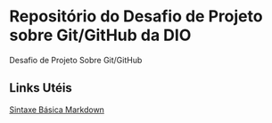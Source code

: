 # Repositório do Desafio de Projeto sobre Git/GitHub da DIO
Desafio de Projeto Sobre Git/GitHub

## Links Utéis
[Sintaxe Básica Markdown](https://www.markdownguide.org/basic-syntax/)
